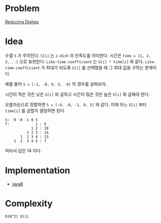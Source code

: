 # Problem

[Reducing Dishes](https://leetcode.com/problems/reducing-dishes/)

# Idea

수열 `S` 가 주어진다. `S[i]` 는 `i-dish` 의 만족도를 의미한다. 시간은
`time = [1, 2, 3,...]` 으로 표현한다. `Like-time-coefficient` 는
`S[i] * time[i]` 와 같다. `Like-time-coefficient` 가 최대가 되도록
`S[i]` 를 선택했을 때 그 최대 값을 구하는 문제이다.

예를 들어 `S = [-1, -8, 0, 5, -9]` 의 경우를 살펴보자.

시간이 적은 것은 낮은 `S[i]` 와 곱하고 시간이 많은 것은 높은 `S[i]` 와
곱해야 한다.

오름차순으로 정렬하면 `S = [-9, -8, -1, 0, 5]` 와 같다. 이제 어느 `S[i]`
부터 `time[i]` 를 곱할지 결정하면 된다.

```
S: -9 -8 -1 0 5
T:            1 : 5
            1 2 : 10
          1 2 3 : 14
       1  2 3 4 : 13
    1  2  3 4 5 : 7
```

따라서 답은 14 이다.

# Implementation

* [java8](Solution.java)

# Complexity

```
O(N^2) O(1)
```
